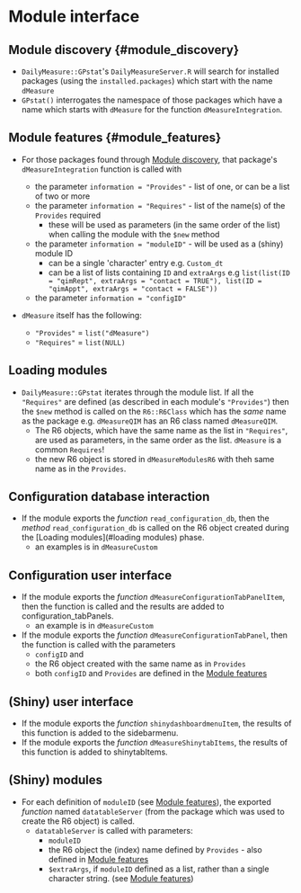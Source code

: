 # Module interface

## Module discovery {#module_discovery}

* `DailyMeasure::GPstat`'s `DailyMeasureServer.R` will search for installed packages (using the `installed.packages`) which start with the name `dMeasure`
* `GPstat()` interrogates the namespace of those packages which have a name which starts with `dMeasure` for the function `dMeasureIntegration`.

## Module features {#module_features}

* For those packages found through [Module discovery](#module_discovery), that package's `dMeasureIntegration` function is called with
  + the parameter `information = "Provides"` - list of one, or can be a list of two or more
  + the parameter `information = "Requires"` - list of the name(s) of the `Provides` required
    * these will be used as parameters (in the same order of the list) when calling the module with the `$new` method
  + the parameter `information = "moduleID"` - will be used as a (shiny) module ID
    * can be a single 'character' entry e.g. `Custom_dt`
    * can be a list of lists containing `ID` and `extraArgs` e.g `list(list(ID = "qimRept", extraArgs = "contact = TRUE"), list(ID = "qimAppt", extraArgs = "contact = FALSE"))`
  + the parameter `information = "configID"`
  
* `dMeasure` itself has the following:
  + `"Provides"` = `list("dMeasure")`
  + `"Requires"` = `list(NULL)`
  
## Loading modules

* `DailyMeasure::GPstat` iterates through the module list. If all the `"Requires"` are defined (as described in each module's `"Provides"`) then the `$new` method is called on the `R6::R6Class` which has the *same* name as the package e.g. `dMeasureQIM` has an R6 class named `dMeasureQIM`.
  + The R6 objects, which have the same name as the list in `"Requires"`, are used as parameters, in the same order as the list. `dMeasure` is a common `Requires`!
  + the new R6 object is stored in `dMeasureModulesR6` with theh same name as in the `Provides`.


## Configuration database interaction

* If the module exports the *function* `read_configuration_db`, then the *method* `read_configuration_db` is called on the R6 object created during the [Loading modules](#loading modules) phase.
  + an examples is in `dMeasureCustom`

## Configuration user interface

* If the module exports the *function* `dMeasureConfigurationTabPanelItem`, then the function is called and the results are added to configuration_tabPanels.
  + an example is in `dMeasureCustom`
* If the module exports the *function* `dMeasureConfigurationTabPanel`, then the function is called with the parameters 
  + `configID` and
  + the R6 object created with the same name as in `Provides`
  + both `configID` and `Provides` are defined in the [Module features](#module_features)

## (Shiny) user interface

* If the module exports the *function* `shinydashboardmenuItem`, the results of this function is added to the sidebarmenu.
* If the module exports the *function* `dMeasureShinytabItems`, the results of this function is added to shinytabItems.

## (Shiny) modules

* For each definition of `moduleID` (see [Module features](#module_features)), the exported *function* named `datatableServer` (from the package which was used to create the R6 object) is called.
  + `datatableServer` is called with parameters:
    * `moduleID`
    * the R6 object the (index) name defined by `Provides` - also defined in [Module features](#module_features)
    * `$extraArgs`, if `moduleID` defined as a list, rather than a single character string. (see [Module features](#module_features))

